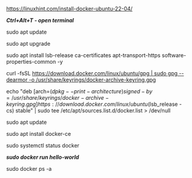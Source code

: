 https://linuxhint.com/install-docker-ubuntu-22-04/

***Ctrl+Alt+T - open terminal***

sudo apt update

sudo apt upgrade

sudo apt install lsb-release ca-certificates apt-transport-https software-properties-common -y

curl -fsSL https://download.docker.com/linux/ubuntu/gpg | sudo gpg --dearmor -o /usr/share/keyrings/docker-archive-keyring.gpg

echo "deb [arch=$(dpkg --print-architecture) signed-by=/usr/share/keyrings/docker-archive-keyring.gpg] https://download.docker.com/linux/ubuntu $(lsb_release -cs) stable" | sudo tee /etc/apt/sources.list.d/docker.list > /dev/null

sudo apt update

sudo apt install docker-ce

sudo systemctl status docker

***sudo docker run hello-world***

sudo docker ps -a